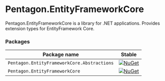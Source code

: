 # Pentagon.EntityFrameworkCore

Pentagon.EntityFrameworkCore is a library for .NET applications. Provides extension types for EntityFramework Core.

### Packages

Package name|Stable                                      
---|---
`Pentagon.EntityFrameworkCore.Abstractions`| [![NuGet][nuget-badge-a]][nuget-a]
`Pentagon.EntityFrameworkCore`| [![NuGet][nuget-badge]][nuget]          


[nuget]: https://www.nuget.org/packages/Pentagon.EntityFrameworkCore/
[nuget-badge]: https://img.shields.io/nuget/v/Pentagon.EntityFrameworkCore.svg?style=flat-square&label=nuget
[nuget-a]: https://www.nuget.org/packages/Pentagon.EntityFrameworkCore.Abstractions/
[nuget-badge-a]: https://img.shields.io/nuget/v/Pentagon.EntityFrameworkCore.Abstractions.svg?style=flat-square&label=nuget
